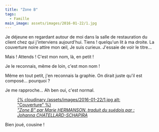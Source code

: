 ```yaml
---
title: "Zone B"
tags:
  - Famille
main_image: assets/images/2016-01-22/1.jpg
---
```


Je déjeune en regardant autour de moi dans la salle de restauration du client chez qui j'interviens aujourd'hui. Tiens ! quelqu'un lit à ma droite. La couverture noire attire mon œil, Je suis curieux. J'essaie de voir le titre…

Mais ! Attends ! C'est mon nom, là, en petit !

Je le reconnais, même de loin, c'est mon nom !

Même en tout petit, j'en reconnais la graphie. On dirait juste qu'il est composé… pourquoi ?

Je me rapproche… Ah ben oui, c'est normal.

<figure>
  <a href="http://issuu.com/actes_sud/docs/zone_b_actes_noirs_extrait_2?e=2297045/6113780" title="Lire un extrait">
      {% cloudinary /assets/images/2016-01-22/1.jpg alt: "Couverture" %}
  </a>
  <figcaption><cite><a href="http://www.actes-sud.fr/catalogue/romans-policiers/zone-b">"Zone B" par Marie HERMANSON, traduit du suédois par : Johanna CHATELLARD-SCHAPIRA</a></cite></figcaption>
</figure>

Bien joué, cousine !
